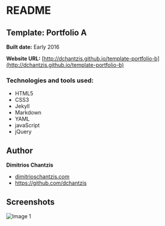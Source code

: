 # README

## Template: Portfolio A
**Built date:** Early 2016

**Website URL:** [http://dchantzis.github.io/template-portfolio-b](http://dchantzis.github.io/template-portfolio-b)


### Technologies and tools used:

- HTML5
- CSS3
- Jekyll
- Markdown
- YAML
- javaScript
- jQuery

## Author

**Dimitrios Chantzis**
- [dimitrioschantzis.com](http://www.dimitrioschantzis.com)
- <https://github.com/dchantzis>

## Screenshots
![Image 1](http://dchantzis.github.io/template-portfolio-b/assets/img/screenshots/screenshot.png)
